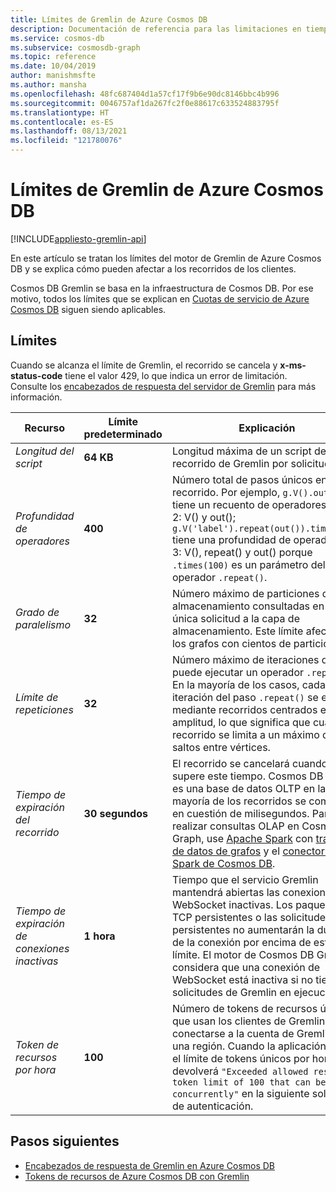 ```yaml
---
title: Límites de Gremlin de Azure Cosmos DB
description: Documentación de referencia para las limitaciones en tiempo de ejecución del motor Graph
ms.service: cosmos-db
ms.subservice: cosmosdb-graph
ms.topic: reference
ms.date: 10/04/2019
author: manishmsfte
ms.author: mansha
ms.openlocfilehash: 48fc687404d1a57cf17f9b6e90dc8146bbc4b996
ms.sourcegitcommit: 0046757af1da267fc2f0e88617c633524883795f
ms.translationtype: HT
ms.contentlocale: es-ES
ms.lasthandoff: 08/13/2021
ms.locfileid: "121780076"
---
```

# <a name="azure-cosmos-db-gremlin-limits"></a>Límites de Gremlin de Azure Cosmos DB
[!INCLUDE[appliesto-gremlin-api](../includes/appliesto-gremlin-api.md)]

En este artículo se tratan los límites del motor de Gremlin de Azure Cosmos DB y se explica cómo pueden afectar a los recorridos de los clientes.

Cosmos DB Gremlin se basa en la infraestructura de Cosmos DB. Por ese motivo, todos los límites que se explican en [Cuotas de servicio de Azure Cosmos DB](../concepts-limits.md) siguen siendo aplicables.

## <a name="limits"></a>Límites

Cuando se alcanza el límite de Gremlin, el recorrido se cancela y **x-ms-status-code** tiene el valor 429, lo que indica un error de limitación. Consulte los [encabezados de respuesta del servidor de Gremlin](gremlin-limits.md) para más información.

**Recurso**    | **Límite predeterminado** | **Explicación**
--- | --- | ---
*Longitud del script* | **64 KB** | Longitud máxima de un script de recorrido de Gremlin por solicitud.
*Profundidad de operadores* | **400** |  Número total de pasos únicos en un recorrido. Por ejemplo, ```g.V().out()``` tiene un recuento de operadores de 2: V() y out(); ```g.V('label').repeat(out()).times(100)``` tiene una profundidad de operador de 3: V(), repeat() y out() porque ```.times(100)``` es un parámetro del operador ```.repeat()```.
*Grado de paralelismo* | **32** | Número máximo de particiones de almacenamiento consultadas en una única solicitud a la capa de almacenamiento. Este límite afectará a los grafos con cientos de particiones.
*Límite de repeticiones* | **32** | Número máximo de iteraciones que puede ejecutar un operador ```.repeat()```. En la mayoría de los casos, cada iteración del paso ```.repeat()``` se ejecuta mediante recorridos centrados en la amplitud, lo que significa que cualquier recorrido se limita a un máximo de 32 saltos entre vértices.
*Tiempo de expiración del recorrido* | **30 segundos** | El recorrido se cancelará cuando supere este tiempo. Cosmos DB Graph es una base de datos OLTP en la que la mayoría de los recorridos se completan en cuestión de milisegundos. Para realizar consultas OLAP en Cosmos DB Graph, use [Apache Spark](https://azure.microsoft.com/services/cosmos-db/) con [tramas de datos de grafos](https://spark.apache.org/docs/latest/sql-programming-guide.html#datasets-and-dataframes) y el [conector de Spark de Cosmos DB](https://github.com/Azure/azure-cosmosdb-spark).
*Tiempo de expiración de conexiones inactivas* | **1 hora** | Tiempo que el servicio Gremlin mantendrá abiertas las conexiones de WebSocket inactivas. Los paquetes TCP persistentes o las solicitudes HTTP persistentes no aumentarán la duración de la conexión por encima de este límite. El motor de Cosmos DB Graph considera que una conexión de WebSocket está inactiva si no tiene solicitudes de Gremlin en ejecución.
*Token de recursos por hora* | **100** | Número de tokens de recursos únicos que usan los clientes de Gremlin para conectarse a la cuenta de Gremlin en una región. Cuando la aplicación supera el límite de tokens únicos por hora, se devolverá `"Exceeded allowed resource token limit of 100 that can be used concurrently"` en la siguiente solicitud de autenticación.

## <a name="next-steps"></a>Pasos siguientes
* [Encabezados de respuesta de Gremlin en Azure Cosmos DB](gremlin-headers.md)
* [Tokens de recursos de Azure Cosmos DB con Gremlin](how-to-use-resource-tokens-gremlin.md)